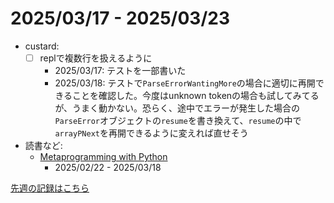 # 2025/03/17 - 2025/03/23

- custard:
    - [ ] replで複数行を扱えるように
        - 2025/03/17: テストを一部書いた
        - 2025/03/18: テストで`ParseErrorWantingMore`の場合に適切に再開できることを確認した。今度はunknown tokenの場合も試してみてるが、うまく動かない。恐らく、途中でエラーが発生した場合の`ParseError`オブジェクトの`resume`を書き換えて、`resume`の中で`arrayPNext`を再開できるように変えれば直せそう
- 読書など:
    - [Metaprogramming with Python](https://www.packtpub.com/en-us/product/metaprogramming-with-python-9781838554651)
        - 2025/02/22 - 2025/03/18

[先週の記録はこちら](https://github.com/igrep/daily-commits/blob/90f55b4063dbe8054dc10676092134a058d658d0/yesterday.md)
